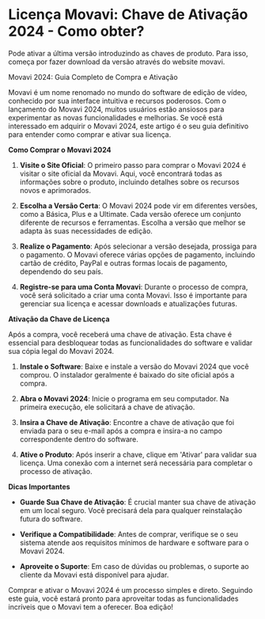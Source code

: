 # Licença Movavi: Chave de Ativação 2024 - Como obter?
Pode ativar a última versão introduzindo as chaves de produto. Para isso, começa por fazer download da versão através do website movavi.

Movavi 2024: Guia Completo de Compra e Ativação

Movavi é um nome renomado no mundo do software de edição de vídeo, conhecido por sua interface intuitiva e recursos poderosos. Com o lançamento do Movavi 2024, muitos usuários estão ansiosos para experimentar as novas funcionalidades e melhorias. Se você está interessado em adquirir o Movavi 2024, este artigo é o seu guia definitivo para entender como comprar e ativar sua licença.

**Como Comprar o Movavi 2024**

1. **Visite o Site Oficial**: O primeiro passo para comprar o Movavi 2024 é visitar o site oficial da Movavi. Aqui, você encontrará todas as informações sobre o produto, incluindo detalhes sobre os recursos novos e aprimorados.

2. **Escolha a Versão Certa**: O Movavi 2024 pode vir em diferentes versões, como a Básica, Plus e a Ultimate. Cada versão oferece um conjunto diferente de recursos e ferramentas. Escolha a versão que melhor se adapta às suas necessidades de edição.

3. **Realize o Pagamento**: Após selecionar a versão desejada, prossiga para o pagamento. O Movavi oferece várias opções de pagamento, incluindo cartão de crédito, PayPal e outras formas locais de pagamento, dependendo do seu país.

4. **Registre-se para uma Conta Movavi**: Durante o processo de compra, você será solicitado a criar uma conta Movavi. Isso é importante para gerenciar sua licença e acessar downloads e atualizações futuras.

**Ativação da Chave de Licença**

Após a compra, você receberá uma chave de ativação. Esta chave é essencial para desbloquear todas as funcionalidades do software e validar sua cópia legal do Movavi 2024.

1. **Instale o Software**: Baixe e instale a versão do Movavi 2024 que você comprou. O instalador geralmente é baixado do site oficial após a compra.

2. **Abra o Movavi 2024**: Inicie o programa em seu computador. Na primeira execução, ele solicitará a chave de ativação.

3. **Insira a Chave de Ativação**: Encontre a chave de ativação que foi enviada para o seu e-mail após a compra e insira-a no campo correspondente dentro do software.

4. **Ative o Produto**: Após inserir a chave, clique em 'Ativar' para validar sua licença. Uma conexão com a internet será necessária para completar o processo de ativação.

**Dicas Importantes**

- **Guarde Sua Chave de Ativação**: É crucial manter sua chave de ativação em um local seguro. Você precisará dela para qualquer reinstalação futura do software.

- **Verifique a Compatibilidade**: Antes de comprar, verifique se o seu sistema atende aos requisitos mínimos de hardware e software para o Movavi 2024.

- **Aproveite o Suporte**: Em caso de dúvidas ou problemas, o suporte ao cliente da Movavi está disponível para ajudar.

Comprar e ativar o Movavi 2024 é um processo simples e direto. Seguindo este guia, você estará pronto para aproveitar todas as funcionalidades incríveis que o Movavi tem a oferecer. Boa edição!
